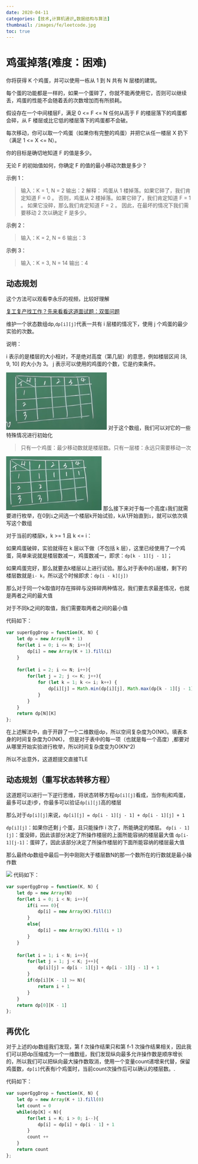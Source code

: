 ```yaml
---
date: 2020-04-11
categories: [技术,计算机通识,数据结构与算法]
thumbnail: /images/fe/leetcode.jpg
toc: true
---
```


# 鸡蛋掉落(难度：困难)
你将获得 K 个鸡蛋，并可以使用一栋从 1 到 N  共有 N 层楼的建筑。

每个蛋的功能都是一样的，如果一个蛋碎了，你就不能再使用它，否则可以继续丢，鸡蛋的性能不会随着丢的次数增加而有所损耗。

假设存在一个中间楼层F，满足 0 <= F <= N 任何从高于 F 的楼层落下的鸡蛋都会碎，从 F 楼层或比它低的楼层落下的鸡蛋都不会破。

每次移动，你可以取一个鸡蛋（如果你有完整的鸡蛋）并把它从任一楼层 X 扔下（满足 1 <= X <= N）。

你的目标是确切地知道 F 的值是多少。

无论 F 的初始值如何，你确定 F 的值的最小移动次数是多少？

示例 1：

>输入：K = 1, N = 2
输出：2
解释：
鸡蛋从 1 楼掉落。如果它碎了，我们肯定知道 F = 0 。
否则，鸡蛋从 2 楼掉落。如果它碎了，我们肯定知道 F = 1 。
如果它没碎，那么我们肯定知道 F = 2 。
因此，在最坏的情况下我们需要移动 2 次以确定 F 是多少。


示例 2：

>输入：K = 2, N = 6
输出：3


示例 3：

>输入：K = 3, N = 14
输出：4

<!--more-->

## 动态规划
这个方法可以观看李永乐的视频，比较好理解

[复工复产找工作？先来看看这道面试题：双蛋问题](https://www.youtube.com/watch?v=mLV_vOet0ss)

维护一个状态数组dp,```dp[i][j]```代表一共有 i 层楼的情况下，使用 j 个鸡蛋的最少实验的次数。

说明：

i 表示的是楼层的大小相对，不是绝对高度（第几层）的意思，例如楼层区间 [8, 9, 10] 的大小为 3。
j 表示可以使用的鸡蛋的个数，它是约束条件。

![](/images/assets/20200411111010534.png)
对于这个数组，我们可以对它的一些特殊情况进行初始化

>只有一个鸡蛋：最少移动数就是楼层数。只有一层楼：永远只需要移动一次

![](/images/assets/20200411111116868.png)
那么接下来对于每一个高度```i```我们就需要进行枚举，在0到```i```之间选一个楼层k开始试验，k从1开始直到```i```，就可以依次填写这个数组

对于当前的楼层k，k >= 1 且 k <= i：

如果鸡蛋破碎，实验就得在 k 层以下做（不包括 k 层），这里已经使用了一个鸡蛋，简单来说就是楼层数减一，鸡蛋数减一，即求：```dp[k - 1][j - 1]```；

如果鸡蛋完好，那么就要去k楼层以上进行试验。那么对于表中的```i```层楼，剩下的楼层数就是```i- k```，所以这个时候即求：```dp[i - k][j])```

那么对于同一个k取值时存在摔碎与没摔碎两种情况，我们要去求最差情况，也就是两者之间的最大值

对于不同k之间的取值，我们需要取两者之间的最小值

代码如下：

```javascript
var superEggDrop = function(K, N) {
    let dp = new Array(N + 1)
    for(let i = 0; i <= N; i++){
        dp[i] = new Array(K + 1).fill(i)
    }

    for(let i = 2; i <= N; i++){
        for(let j = 2; j <= K; j++){
            for (let k = 1; k <= i; k++) {
                dp[i][j] = Math.min(dp[i][j], Math.max(dp[k - 1][j - 1], dp[i - k][j]) + 1);
            }
        }
    }
    return dp[N][K]
};

```
在上述解法中，由于开辟了一个二维数组dp，所以空间复杂度为O(NK)。填表本身的时间复杂度为O(NK)， 但是对于表中的每一项（也就是每一个高度）,都要对从哪里开始实验进行枚举，所以时间复杂度变为O(KN^2)

所以不出意外，这道题提交直接TLE

## 动态规划（重写状态转移方程）
这道题可以进行一下逆行思维，将状态转移方程```dp[i][j]```看成，当你有j和鸡蛋，最多可以走i步，你最多可以验证```dp[i][j]```高的楼层

那么对于```dp[i][j]```来说，```dp[i][j] = dp[i - 1][j - 1] + dp[i - 1][j] + 1```

```dp[i][j]```：如果你还剩 j 个蛋，且只能操作 i 次了，所能确定的楼层。
```dp[i - 1][j]```：蛋没碎，因此该部分决定了所操作楼层的上面所能容纳的楼层最大值
```dp[i-1][j-1]```：蛋碎了，因此该部分决定了所操作楼层的下面所能容纳的楼层最大值

那么最终dp数组中最后一列中刚刚大于楼层数N的那一个数所在的行数就是最小操作数

![](/images/assets/20200411115431149.png)
代码如下：

```javascript
var superEggDrop = function(K, N) {
    let dp = new Array(N)
    for(let i = 0; i < N; i++){
        if(i === 0){
            dp[i] = new Array(K).fill(1)
        }
        else{
            dp[i] = new Array(K).fill(i + 1)
        }
    }

    for(let i = 1; i < N; i++){
        for(let j = 1; j < K; j++){
            dp[i][j] = dp[i - 1][j] + dp[i - 1][j - 1] + 1
        }
        if(dp[i][K - 1] >= N){
            return i + 1
        }
    }
    return dp[0][K - 1]
};
```
## 再优化
对于上述的dp数组我们发现，第 f 次操作结果只和第 f-1 次操作结果相关，因此我们可以把dp压缩成为一个一维数组，我们发现纵向最多允许操作数是顺序增长的，所以我们可以把纵向最大操作数取消，使用一个变量count递增来代替，保留鸡蛋数，```dp[i]```代表有i个鸡蛋时，当前count次操作后可以确认的楼层数。.

代码如下：

```javascript
var superEggDrop = function(K, N) {
    let dp = new Array(K + 1).fill(0)
    let count = 0
    while(dp[K] < N){
        for(let i = K; i > 0; i--){
            dp[i] = dp[i] + dp[i - 1] + 1
        }
        count ++
    }
    return count
};
```

